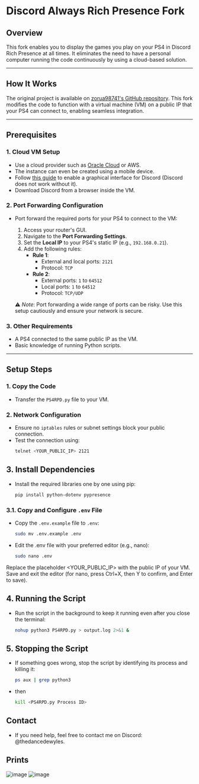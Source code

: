# Discord Always Rich Presence Fork

## Overview

This fork enables you to display the games you play on your PS4 in Discord Rich Presence at all times. It eliminates the need to have a personal computer running the code continuously by using a cloud-based solution.

---

## How It Works

The original project is available on [zorua98741's GitHub repository](https://github.com/zorua98741/PS4-Rich-Presence-for-Discord). This fork modifies the code to function with a virtual machine (VM) on a public IP that your PS4 can connect to, enabling seamless integration.

---

## Prerequisites

### 1. Cloud VM Setup
- Use a cloud provider such as [Oracle Cloud](https://www.oracle.com/cloud/) or AWS.
- The instance can even be created using a mobile device.
- Follow [this guide](https://medium.com/@Arafatkatze/graphical-user-interface-using-vnc-with-amazon-ec2-instances-549d9c0969c5) to enable a graphical interface for Discord (Discord does not work without it).
- Download Discord from a browser inside the VM.

### 2. Port Forwarding Configuration
- Port forward the required ports for your PS4 to connect to the VM:
  1. Access your router's GUI.
  2. Navigate to the **Port Forwarding Settings**.
  3. Set the **Local IP** to your PS4's static IP (e.g., `192.168.0.21`).
  4. Add the following rules:
     - **Rule 1**:  
       - External and local ports: `2121`  
       - Protocol: `TCP`  
     - **Rule 2**:  
       - External ports: `1` to `64512`  
       - Local ports: `1` to `64512`  
       - Protocol: `TCP/UDP`  

   ⚠️ *Note*: Port forwarding a wide range of ports can be risky. Use this setup cautiously and ensure your network is secure.

### 3. Other Requirements
- A PS4 connected to the same public IP as the VM.
- Basic knowledge of running Python scripts.

---

## Setup Steps

### 1. Copy the Code
- Transfer the `PS4RPD.py` file to your VM.

### 2. Network Configuration
- Ensure no `iptables` rules or subnet settings block your public connection.
- Test the connection using:
  ```bash
  telnet <YOUR_PUBLIC_IP> 2121
  
## 3. Install Dependencies
- Install the required libraries one by one using pip:
  ```bash
  pip install python-dotenv pypresence

### 3.1. Copy and Configure `.env` File
- Copy the `.env.example` file to `.env`:
  ```bash
  sudo mv .env.example .env

- Edit the .env file with your preferred editor (e.g., nano):
    ```bash
    sudo nano .env
    
Replace the placeholder <YOUR_PUBLIC_IP> with the public IP of your VM. Save and exit the editor (for nano, press Ctrl+X, then Y to confirm, and Enter to save).

## 4. Running the Script
- Run the script in the background to keep it running even after you close the terminal:
  ```bash
  nohup python3 PS4RPD.py > output.log 2>&1 &

## 5. Stopping the Script
- If something goes wrong, stop the script by identifying its process and killing it:
  ```bash
  ps aux | grep python3
- then
  ```bash
  kill <PS4RPD.py Process ID>

## Contact
- If you need help, feel free to contact me on Discord: @thedancedewyles.

## Prints 
![image](https://github.com/user-attachments/assets/6760399c-a0ff-4ffc-a501-7f058e80d3cd)
![image](https://github.com/user-attachments/assets/f814dcb9-b54d-4b45-87a0-05fdeb3736c2)



